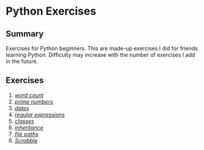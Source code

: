 Python Exercises
================
Summary
-------
Exercises for Python beginners. This are made-up exercises I did for friends learning Python.
Difficulty may increase with the number of exercises I add in the future.

Exercises
---------

1. *[word count](https://github.com/alexprengere/PythonExercises/tree/master/1)*
2. *[prime numbers](https://github.com/alexprengere/PythonExercises/tree/master/2)*
3. *[dates](https://github.com/alexprengere/PythonExercises/tree/master/3)*
4. *[regular expressions](https://github.com/alexprengere/PythonExercises/tree/master/4)*
5. *[classes](https://github.com/alexprengere/PythonExercises/tree/master/5)*
6. *[inheritance](https://github.com/alexprengere/PythonExercises/tree/master/6)*
7. *[file paths](https://github.com/alexprengere/PythonExercises/tree/master/7)*
8. *[Scrabble](https://github.com/alexprengere/PythonExercises/tree/master/8)*

